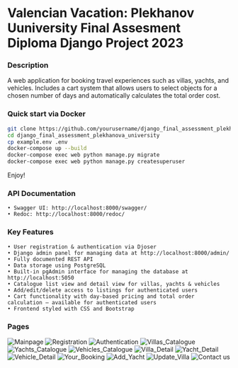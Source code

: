 # Valencian Vacation: Plekhanov Uuniversity Final Assesment Diploma Django Project 2023

### Description
A web application for booking travel experiences such as villas, yachts, and vehicles. Includes a cart system that allows users to select objects for a chosen number of days and automatically calculates the total order cost.

### Quick start via Docker
```bash
git clone https://github.com/yourusername/django_final_assessment_plekhanova_university.git
cd django_final_assessment_plekhanova_university
cp example.env .env
docker-compose up --build
docker-compose exec web python manage.py migrate
docker-compose exec web python manage.py createsuperuser
```
Enjoy!

### API Documentation
    • Swagger UI: http://localhost:8000/swagger/
    • Redoc: http://localhost:8000/redoc/

### Key Features
    • User registration & authentication via Djoser
    • Django admin panel for managing data at http://localhost:8000/admin/
    • Fully documented REST API
    • Data storage using PostgreSQL
    • Built-in pgAdmin interface for managing the database at http://localhost:5050
    • Catalogue list view and detail view for villas, yachts & vehicles
    • Add/edit/delete access to listings for authenticated users
    • Cart functionality with day-based pricing and total order calculation — available for authenticated users
    • Frontend styled with CSS and Bootstrap

### Pages
![Mainpage](assets/mainpage.png)
![Registration](assets/registration.png)
![Authentication](assets/auth.png)
![Villas_Catalogue](assets/villas.png)
![Yachts_Catalogue](assets/yachts.png)
![Vehicles_Catalogue](assets/vehicles.png)
![Villa_Detail](assets/villa_detail.png)
![Yacht_Detail](assets/yacht_detail.png)
![Vehicle_Detail](assets/vehicle_detail.png)
![Your_Booking](assets/booking.png)
![Add_Yacht](assets/yacht_add.png)
![Update_Villa](assets/villa_update.png)
![Contact us](assets/contact_us.png)
